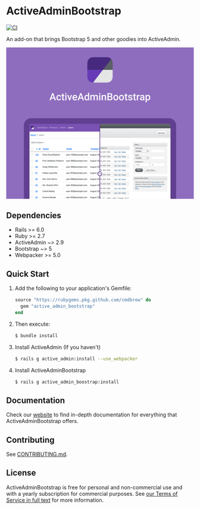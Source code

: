# ActiveAdminBootstrap <!-- omit in toc -->
[![CI](https://github.com/CMDBrew/active_admin_bootstrap/actions/workflows/ci.yml/badge.svg?branch=main)](https://github.com/CMDBrew/active_admin_bootstrap/actions/workflows/ci.yml)

An add-on that brings Bootstrap 5 and other goodies into ActiveAdmin.

[![](preview.jpg)](https://cmdbrew.github.io/active_admin_bootstrap)

## Dependencies
- Rails >= 6.0
- Ruby >= 2.7
- ActiveAdmin ~> 2.9
- Bootstrap ~> 5
- Webpacker >= 5.0

## Quick Start
1. Add the following to your application's Gemfile:
   ```ruby
   source "https://rubygems.pkg.github.com/cmdbrew" do
     gem "active_admin_bootstrap"
   end
   ```
2. Then execute:
   ```bash
   $ bundle install
   ```
3. Install ActiveAdmin (If you haven't)
   ```bash
   $ rails g active_admin:install --use_webpacker
   ```
4. Install ActiveAdminBootstrap
   ```bash
   $ rails g active_admin_boostrap:install
   ```

## Documentation
Check our [website](https://cmdbrew.github.io/active_admin_bootstrap) to find in-depth documentation for everything that ActiveAdminBootstrap offers.

## Contributing
See [CONTRIBUTING.md](CONTRIBUTING.md).

## License
ActiveAdminBootstrap is free for personal and non-commercial use and with a yearly subscription for commercial purposes. See [our Terms of Service in full text](LICENSE.md) for more information.
